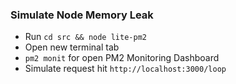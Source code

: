 ### Simulate Node Memory Leak

- Run `cd src && node lite-pm2`
- Open new terminal tab
- `pm2 monit` for open PM2 Monitoring Dashboard
- Simulate request hit `http://localhost:3000/loop`
  